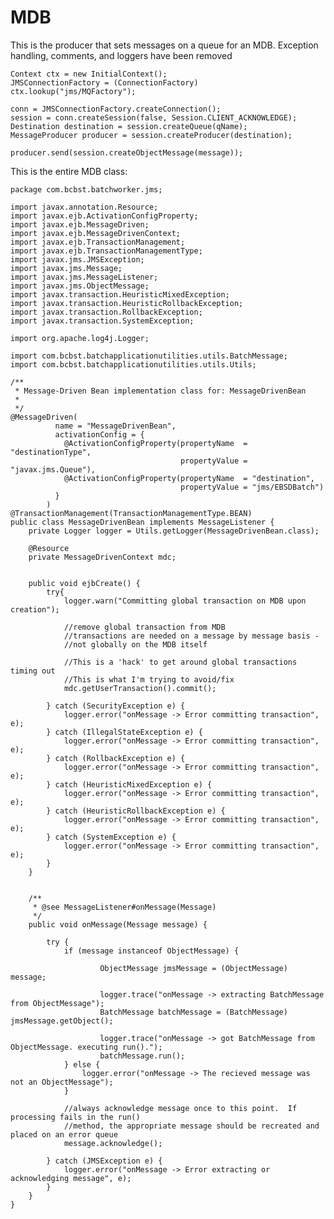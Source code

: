 MDB
===

This is the producer that sets messages on a queue for an MDB.  Exception handling, comments, and loggers have been removed




	Context ctx = new InitialContext();
	JMSConnectionFactory = (ConnectionFactory) ctx.lookup("jms/MQFactory");
			  
	conn = JMSConnectionFactory.createConnection();
	session = conn.createSession(false, Session.CLIENT_ACKNOWLEDGE);
	Destination destination = session.createQueue(qName);
	MessageProducer producer = session.createProducer(destination);

	producer.send(session.createObjectMessage(message));


This is the entire MDB class:

	package com.bcbst.batchworker.jms;
	
	import javax.annotation.Resource;
	import javax.ejb.ActivationConfigProperty;
	import javax.ejb.MessageDriven;
	import javax.ejb.MessageDrivenContext;
	import javax.ejb.TransactionManagement;
	import javax.ejb.TransactionManagementType;
	import javax.jms.JMSException;
	import javax.jms.Message;
	import javax.jms.MessageListener;
	import javax.jms.ObjectMessage;
	import javax.transaction.HeuristicMixedException;
	import javax.transaction.HeuristicRollbackException;
	import javax.transaction.RollbackException;
	import javax.transaction.SystemException;
	
	import org.apache.log4j.Logger;
	
	import com.bcbst.batchapplicationutilities.utils.BatchMessage;
	import com.bcbst.batchapplicationutilities.utils.Utils;
	
	/**
	 * Message-Driven Bean implementation class for: MessageDrivenBean
	 *
	 */
	@MessageDriven(
			  name = "MessageDrivenBean",
			  activationConfig = {
			    @ActivationConfigProperty(propertyName  = "destinationType", 
			                              propertyValue = "javax.jms.Queue"),
			    @ActivationConfigProperty(propertyName  = "destination", 
			                              propertyValue = "jms/EBSDBatch")
			  }
			)
	@TransactionManagement(TransactionManagementType.BEAN)
	public class MessageDrivenBean implements MessageListener {
		private Logger logger = Utils.getLogger(MessageDrivenBean.class);
	
	    @Resource
	    private MessageDrivenContext mdc;
	    
		
		public void ejbCreate() {
			try{
				logger.warn("Committing global transaction on MDB upon creation");
				
				//remove global transaction from MDB
				//transactions are needed on a message by message basis - 
				//not globally on the MDB itself

				//This is a 'hack' to get around global transactions timing out
				//This is what I'm trying to avoid/fix
				mdc.getUserTransaction().commit();
				
			} catch (SecurityException e) {
	    		logger.error("onMessage -> Error committing transaction", e);
			} catch (IllegalStateException e) {
	    		logger.error("onMessage -> Error committing transaction", e);
			} catch (RollbackException e) {
	    		logger.error("onMessage -> Error committing transaction", e);
			} catch (HeuristicMixedException e) {
	    		logger.error("onMessage -> Error committing transaction", e);
			} catch (HeuristicRollbackException e) {
	    		logger.error("onMessage -> Error committing transaction", e);
			} catch (SystemException e) {
	    		logger.error("onMessage -> Error committing transaction", e);
			}
		}
	    
	    
		/**
	     * @see MessageListener#onMessage(Message)
	     */
	    public void onMessage(Message message) {
	    	
		    try {
		    	if (message instanceof ObjectMessage) {
			       
			            ObjectMessage jmsMessage = (ObjectMessage) message;
			            
						logger.trace("onMessage -> extracting BatchMessage from ObjectMessage");
						BatchMessage batchMessage = (BatchMessage) jmsMessage.getObject();
						
						logger.trace("onMessage -> got BatchMessage from ObjectMessage. executing run().");
						batchMessage.run();
		    	} else {
		    		logger.error("onMessage -> The recieved message was not an ObjectMessage");
		    	}
		    	
		    	//always acknowledge message once to this point.  If processing fails in the run() 
		    	//method, the appropriate message should be recreated and placed on an error queue
		    	message.acknowledge();
				
			} catch (JMSException e) {
				logger.error("onMessage -> Error extracting or acknowledging message", e);
			} 
	    }
	}
